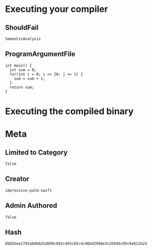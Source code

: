 # Executing your compiler

## ShouldFail

```
SemanticAnalysis
```

## ProgramArgumentFile

```
int main() {
  int sum = 0;
  for(int i = 0; i <= 20; j += 1) {
    sum = sum + 1;
  }
  return sum;
}
```

# Executing the compiled binary

# Meta

## Limited to Category

```
false
```

## Creator

```
impressive-palm-swift
```

## Admin Authored

```
false
```

## Hash

```
6b85bee2703ab8b6d1d609c042c465c65c4c96b42968e3cd3846c05c6e612b24
```
